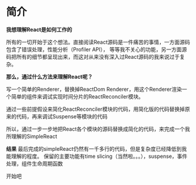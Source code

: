 # 简介

**我想理解React是如何工作的**

所有的一切开始于这个想法。直接阅读React源码是一件痛苦的事情，一方面源码包含了错误处理，性能分析（Profiler API），
等等我不关心的功能，另一方面源码把所有的细节都呈现出来，而这对从来没有深入过React源码的我来说过于复杂。

**那么，通过什么方法来理解React呢？**

写一个简单的Renderer，替换掉ReactDom Renderer，用这个Renderer渲染一个简单的组件来调试实现时间分片的ReactReconciler模块。

通过一些前提假设来简化ReactReconciler模块的代码，用简化版的代码替换掉原来的代码，再来调试Suspense等模块的代码

所以，通过一步一步地把React各个模块的源码替换成简化的代码，来完成一个我所理解的SimpleReact

**结果**
最后完成的simpleReact仍然有一千多行的代码，但是复杂度已经降低到我能理解的程度。
保留的主要功能有time slicing（当然啦。。。），suspense，事件处理，组件生命周期函数

开始吧

